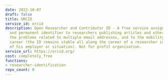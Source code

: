 ```yaml
---
date: 2022-10-07
draft: false
title: ORCID
service_id: orcid
description: Open Researcher and Contributor ID - A free service assigning a unique
  and permanent identifier to researchers publishing articles and other items. Avoids
  the problems related to multiple email addresses, and to the mobility during the
  career (the ID remains stable all along the career of a researcher independently
  of his employer or situation). Not for profit organisation.
service_url: https://orcid.org/
cost: completely_free
functions:
- researcher-identification
repo_count: 0
---
```



